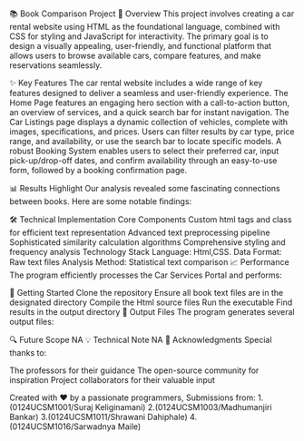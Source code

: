 📚 Book Comparison Project
🎯 Overview
This project involves creating a car rental website using HTML as the foundational language, combined with CSS for styling and JavaScript for interactivity.
 The primary goal is to design a visually appealing, user-friendly, and functional platform that allows users to browse available cars, compare features, and make reservations seamlessly.
 
✨ Key Features
The car rental website includes a wide range of key features designed to deliver a seamless and user-friendly experience. 
The Home Page features an engaging hero section with a call-to-action button, an overview of services, and a quick search bar for instant navigation.
 The Car Listings page displays a dynamic collection of vehicles, complete with images, specifications, and prices.
 Users can filter results by car type, price range, and availability, or use the search bar to locate specific models. 
A robust Booking System enables users to select their preferred car, input pick-up/drop-off dates, and confirm availability through an easy-to-use form,
 followed by a booking confirmation page.


📊 Results Highlight
Our analysis revealed some fascinating connections between books. Here are some notable findings:

🛠️ Technical Implementation
Core Components
Custom html tags and class for efficient text representation
Advanced text preprocessing pipeline
Sophisticated similarity calculation algorithms
Comprehensive styling and frequency analysis
Technology Stack
Language: Html,CSS.
Data Format: Raw text files
Analysis Method: Statistical text comparison
📈 Performance
The program efficiently processes the Car Services Portal and performs:

🚀 Getting Started
Clone the repository
Ensure all book text files are in the designated directory
Compile the Html source files
Run the executable
Find results in the output directory
📝 Output Files
The program generates several output files:

🔍 Future Scope
NA
💡 Technical Note
NA
🤝 Acknowledgments
Special thanks to:

The professors for their guidance
The open-source community for inspiration
Project collaborators for their valuable input

Created with ❤️ by a passionate programmers,
Submissions from:
1.(0124UCSM1001/Suraj Keliginamani)
2.(0124UCSM1003/Madhumanjiri Bankar)
3.(0124UCSM1011/Shrawani Dahiphale)
4.(0124UCSM1016/Sarwadnya Maile)
